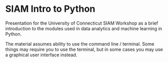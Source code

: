 # SIAM Intro to Python

Presentation for the University of Connecticut SIAM Workshop as a brief introduction to the modules used in data analytics and machine learning in Python.

The material assumes ability to use the command line / terminal. Some things may require you to use the terminal, but in some cases you may use a graphical user interface instead.
